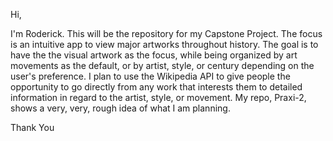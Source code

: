 Hi,

I'm Roderick. This will be the repository for my Capstone Project.  The focus is an intuitive app to view major artworks throughout history.  The goal is to have the the visual artwork as the focus, while being organized by art movements as the default, or by artist, style, or century depending on the user's preference. I plan to use the Wikipedia API to give people the opportunity to go directly from any work that interests them to detailed information in regard to the artist, style, or movement. My repo, Praxi-2, shows a very, very, rough idea of what I am planning.

Thank You